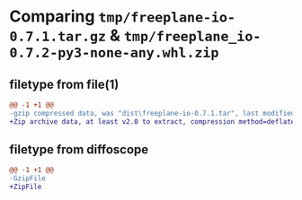 # Comparing `tmp/freeplane-io-0.7.1.tar.gz` & `tmp/freeplane_io-0.7.2-py3-none-any.whl.zip`

## filetype from file(1)

```diff
@@ -1 +1 @@
-gzip compressed data, was "dist\freeplane-io-0.7.1.tar", last modified: Tue Dec 20 10:39:24 2022, max compression
+Zip archive data, at least v2.0 to extract, compression method=deflate
```

## filetype from diffoscope

```diff
@@ -1 +1 @@
-GzipFile
+ZipFile
```

